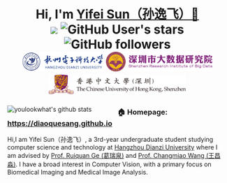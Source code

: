 <h1 align="center">
  Hi, I'm <a href="https://diaoquesang.github.io/" target="_blank">Yifei Sun（孙逸飞）👋</a> <br>
	<a href="https://hits.seeyoufarm.com"><img src="https://hits.seeyoufarm.com/api/count/incr/badge.svg?url=https%3A%2F%2Fdiaoquesang.github.io&count_bg=%233FDBD2&title_bg=%233D62C7&icon=googlepodcasts.svg&icon_color=%23E9F742&title=Page+Viewers&edge_flat=false"/></a>
	<img alt="GitHub User's stars" src="https://img.shields.io/github/stars/diaoquesang">
	<img alt="GitHub followers" src="https://img.shields.io/github/followers/diaoquesang">
<br>
<div>
<img src="https://github.com/diaoquesang/Paper-List-for-Medical-Anomaly-Detection/blob/main/logos/HDU.png" height="45px">
<img src="https://github.com/diaoquesang/Paper-List-for-Medical-Anomaly-Detection/blob/main/logos/SRIBD.png" height="45px">
<img src="https://github.com/diaoquesang/Paper-List-for-Medical-Anomaly-Detection/blob/main/logos/CUHK-SZ.png" height="45px">
</div>
</h1>

<img align="left" alt="youlookwhat's github stats" width="50%" src="https://github-readme-stats.vercel.app/api?username=diaoquesang&count_private=true&show_icons=true&icon_color=52B985&text_color=718096&bg_color=00000000&hide_title=false&theme=vue&hide_border=true" />


### 🏠 Homepage: https://diaoquesang.github.io


Hi,I am Yifei Sun（孙逸飞）, a 3rd-year undergraduate student studying computer science and technology at [Hangzhou Dianzi University](https://www.hdu.edu.cn/main.htm) where I am advised by [Prof. Ruiquan Ge (葛瑞泉)](https://faculty.hdu.edu.cn/jsjxy/grq/main.htm) and [Prof. Changmiao Wang (王昌淼)](https://www.sribd.cn/teacher/505). I have a broad interest in Computer Vision, with a primary focus on Biomedical Imaging and Medical Image Analysis.

